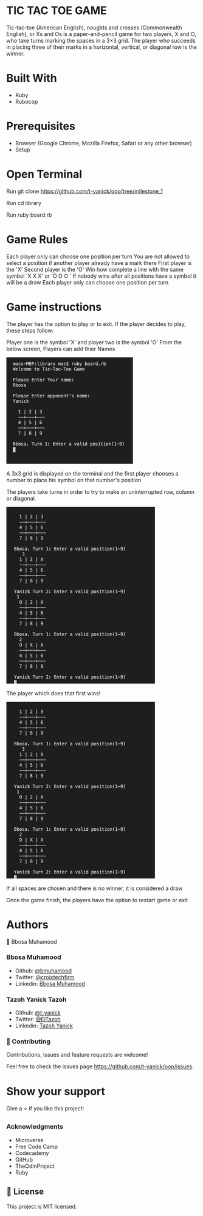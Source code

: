 # TIC TAC TOE GAME
Tic-tac-toe (American English), noughts and crosses (Commonwealth English), or Xs and Os is a paper-and-pencil game for two players, X and O, who take turns marking the spaces in a 3×3 grid. The player who succeeds in placing three of their marks in a horizontal, vertical, or diagonal row is the winner.

# Built With
- Ruby
- Rubocop

# Prerequisites
- Browser (Google Chrome, Mozilla Firefox, Safari or any other browser)
- Setup

# Open Terminal

Run git clone https://github.com/t-yanick/oop/tree/milestone_1

Run cd library

Run ruby board.rb

# Game Rules
Each player only can choose one position per turn
You are not allowed to select a position if another player already have a mark there
First player is the 'X'
Second player is the 'O'
Win how complete a line with the same symbol 'X X X' or 'O O O '
If nobody wins after all positions have a symbol it will be a draw Each player only can choose one position per turn

# Game instructions
The player has the option to play or to exit. If the player decides to play, these steps follow:

Player one is the symbol 'X' and player two is the symbol 'O' From the below screen, Players can add thier Names

<img src = "images/1.png">

A 3x3 grid is displayed on the terminal and the first player chooses a number to place his symbol on that number's position

The players take turns in order to try to make an uninterrupted row, column or diagonal.

<img src = "images/2.png">

The player which does that first wins!

<img src = "images/2.png">

If all spaces are chosen and there is no winner, it is considered a draw

Once the game finish, the players have the option to restart game or exit

# Authors
👤 Bbosa Muhamood

### Bbosa Muhamood
- Github: [@bmuhamood](https://github.com/bmuhamood)
- Twitter: [@croixtechfirm](https://twitter.com/croixtechfirm)
- Linkedin: [Bbosa Muhamood](https://www.linkedin.com/in/bbosa-muhamood-06845576/)

### Tazoh Yanick Tazoh
- Github: [@t-yanick](https://github.com/t-yanick)
- Twitter: [@ElTazoh](https://twitter.com/ElTazoh)
- Linkedin: [Tazoh Yanick](https://linkedin.com/in/tazoh-yanick-5a978764)

### 🤝 Contributing
Contributions, issues and feature requests are welcome!

Feel free to check the issues page https://github.com/t-yanick/oop/issues.

# Show your support
Give a ⭐️ if you like this project!

### Acknowledgments
- Microverse
- Free Code Camp
- Codecademy
- GitHub
- TheOdinProject
- Ruby

## 📝 License
This project is MIT licensed.
